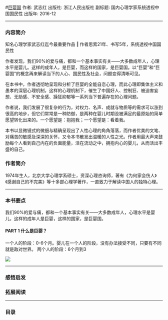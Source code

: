 #[巨婴国](https://book.douban.com/subject/26910673/)
作者:  武志红
出版社: 浙江人民出版社
副标题: 国内心理学家系统透视中国国民性
出版年: 2016-12
***
### 内容简介 
知名心理学家武志红迄今最重要作品 ‖ 作者思索21年、书写5年，系统透视中国国民性

作者发现，我们90%的爱与痛，都和一个基本事实有关——大多数成年人，心理水平是婴儿。这样的成年人，是巨婴，而这样的国家，是巨婴国。以“巨婴”和“巨婴国”的概念再来解读当下的人心、国民性及社会，问题变得清晰可见。

在本书中，作者透彻地呈现和分析了巨婴的全能自恋心理，而此心理即集体主义和愚孝的深层心理机制，这样的心理机制下，催生了中国好人、控制狂、被迫害妄想、无助感、不安全感、躁狂抑郁等一系列当下普遍存在的心理问题。

作者说，我们发展了很复杂的行为，对权力、名声、成就与物质等的需求可以涨到很高的地步，但它们常常是一种防御，是两种在婴儿时期没被满足的最原始的简单愿望转化出来的。一个愿望是：抱抱我；一个愿望是：看着我。

本书以显微镜式的微细与精确呈现出了人性心理的角角落落，而作者优美的文笔、对痛苦的敏感及深深的关怀，又令本书散发出温暖的人性之光。作者用最大声来鼓励每个人看到自己内在的负面能量，活在流动之中，拥抱内心的婴儿，从而活出丰盛的自己。

### 作者简介 
1974年生人，北京大学心理学系硕士，资深心理咨询师，著有《为何家会伤人》《感谢自己的不完美》等十多部心理学著作，一直致力于解读中国人的独特心理。

***
### 本书要点
我们90%的爱与痛，都和一个基本事实有关——大多数成年人，心理水平是婴儿，这样的成年人是巨婴，这样的国家，是巨婴国。 

#### PART 1  什么是巨婴？
一个人的阶段：0-6个月。婴儿在一个人的阶段，没有办法接受不同，只要有不同就是敌对世界。
两个人的阶段：6个月到3


![](./_image/2017-05-28-09-27-36.jpg)

***
### 感悟启发
### 拓展阅读
***
### 目录

